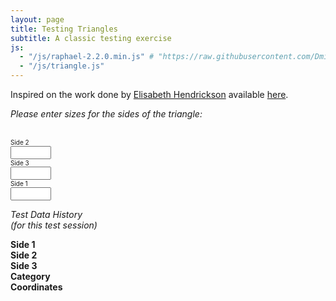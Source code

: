 ```yaml
---
layout: page
title: Testing Triangles
subtitle: A classic testing exercise
js:
  - "/js/raphael-2.2.0.min.js" # "https://raw.githubusercontent.com/DmitryBaranovskiy/raphael/master/raphael.min.js"
  - "/js/triangle.js"
---
```


Inspired on the work done by [Elisabeth Hendrickson](http://testobsessed.com/2007/03/testing-triangles-a-classic-exercise-updated-for-the-web/) available [here](http://practice.agilistry.com/triangle).

<div id="triangle">
	<div id="triangle_form">
		<form action="/triangles" method="post" onsubmit="return false;">
			<p>
				<i>Please enter sizes for the sides of the triangle:</i>
			</p>
			<input id="triangle_category" name="triangle[category]" type="hidden" />
			<input id="triangle_coordinates" name="triangle[coordinates]" type="hidden" />
			<div id="triangle_frame">
				<div id="canvas">&nbsp;</div>
				<div id="side2_container" class="side">
					<font size=1>Side 2</font><br />
					<input id="triangle_side2" name="triangle[side2]" onchange="drawTriangle();" size="5" type="text" />
				</div>
				<div id="side3_container" class="side">
					<font size=1>Side 3</font><br />
					<input id="triangle_side3" name="triangle[side3]" onchange="drawTriangle();" size="5" type="text" />
				</div>
				<div id="side1_container" class="side">
					<font size=1>Side 1</font><br />
					<input id="triangle_side1" name="triangle[side1]" onchange="drawTriangle();" size="5" type="text" />
				</div>
				<div id="triangle_type"></div>
			</div>
		</form>
	</div>
	<div id="triangle_history">
	<p><i>Test Data History<br />(for this test session)</i></p>
	<b>
		<div class="triangle_row">
			<div class="triangle_data_cell narrow">Side 1</div>
			<div class="triangle_data_cell narrow">Side 2</div>
			<div class="triangle_data_cell narrow">Side 3</div>
			<div class="triangle_data_cell wide">Category</div>
			<div class="triangle_data_cell wide">Coordinates</div>
		</div></b>
		<br class="clearfloat" />
		<div id="triangles_list">
		</div>
	</div>
</div>